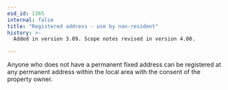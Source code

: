 ```yaml
---
esd_id: 1365
internal: false
title: "Registered address - use by non-resident"
history: >-
  Added in version 3.09. Scope notes revised in version 4.00.

---
```


Anyone who does not have a permanent fixed address can be registered at any permanent address within the local area with the consent of the property owner.  

